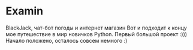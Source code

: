 # Examin
BlackJack, чат-бот погоды и интернет магазин
Вот и подходит к концу мое путешествие в мир новичков Python. Первый большой проект :)))
Начало положено, осталось совсем немного :)
